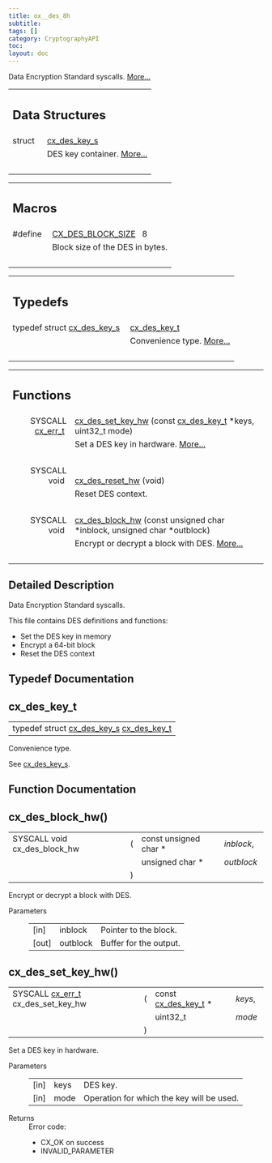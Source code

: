 ```yaml
---
title: ox__des_8h
subtitle:
tags: []
category: CryptographyAPI
toc:
layout: doc
---
```



<p>Data Encryption Standard syscalls.  
<a href="#details">More...</a></p>
<table class="memberdecls">
<tr class="heading"><td colspan="2"><h2 class="groupheader"><a name="nested-classes"></a>
Data Structures</h2></td></tr>
<tr class="memitem:"><td class="memItemLeft" align="right" valign="top">struct &#160;</td><td class="memItemRight" valign="bottom"><a class="el" href="../cx__des__key__s">cx_des_key_s</a></td></tr>
<tr class="memdesc:"><td class="mdescLeft">&#160;</td><td class="mdescRight">DES key container.  <a href="../cx__des__key__s#details">More...</a><br /></td></tr>
<tr class="separator:"><td class="memSeparator" colspan="2">&#160;</td></tr>
</table><table class="memberdecls">
<tr class="heading"><td colspan="2"><h2 class="groupheader"><a name="define-members"></a>
Macros</h2></td></tr>
<tr class="memitem:ada0cc538fe9f26456939251e871cf0bb"><td class="memItemLeft" align="right" valign="top"><a id="ada0cc538fe9f26456939251e871cf0bb"></a>
#define&#160;</td><td class="memItemRight" valign="bottom"><a class="el" href="../ox__des_8h#ada0cc538fe9f26456939251e871cf0bb">CX_DES_BLOCK_SIZE</a>&#160;&#160;&#160;8</td></tr>
<tr class="memdesc:ada0cc538fe9f26456939251e871cf0bb"><td class="mdescLeft">&#160;</td><td class="mdescRight">Block size of the DES in bytes. <br /></td></tr>
<tr class="separator:ada0cc538fe9f26456939251e871cf0bb"><td class="memSeparator" colspan="2">&#160;</td></tr>
</table><table class="memberdecls">
<tr class="heading"><td colspan="2"><h2 class="groupheader"><a name="typedef-members"></a>
Typedefs</h2></td></tr>
<tr class="memitem:a42e0abbb819b1adef6ec3679e398461b"><td class="memItemLeft" align="right" valign="top">typedef struct <a class="el" href="../cx__des__key__s">cx_des_key_s</a>&#160;</td><td class="memItemRight" valign="bottom"><a class="el" href="../ox__des_8h#a42e0abbb819b1adef6ec3679e398461b">cx_des_key_t</a></td></tr>
<tr class="memdesc:a42e0abbb819b1adef6ec3679e398461b"><td class="mdescLeft">&#160;</td><td class="mdescRight">Convenience type.  <a href="#a42e0abbb819b1adef6ec3679e398461b">More...</a><br /></td></tr>
<tr class="separator:a42e0abbb819b1adef6ec3679e398461b"><td class="memSeparator" colspan="2">&#160;</td></tr>
</table><table class="memberdecls">
<tr class="heading"><td colspan="2"><h2 class="groupheader"><a name="func-members"></a>
Functions</h2></td></tr>
<tr class="memitem:a6d808b3719784427743e746631106dd1"><td class="memItemLeft" align="right" valign="top">SYSCALL <a class="el" href="../cx__errors_8h#a06db7f567671764f4980db9bc828fa85">cx_err_t</a>&#160;</td><td class="memItemRight" valign="bottom"><a class="el" href="../ox__des_8h#a6d808b3719784427743e746631106dd1">cx_des_set_key_hw</a> (const <a class="el" href="../ox__des_8h#a42e0abbb819b1adef6ec3679e398461b">cx_des_key_t</a> *keys, uint32_t mode)</td></tr>
<tr class="memdesc:a6d808b3719784427743e746631106dd1"><td class="mdescLeft">&#160;</td><td class="mdescRight">Set a DES key in hardware.  <a href="#a6d808b3719784427743e746631106dd1">More...</a><br /></td></tr>
<tr class="separator:a6d808b3719784427743e746631106dd1"><td class="memSeparator" colspan="2">&#160;</td></tr>
<tr class="memitem:a5ade6911fa86c36732840955622f0684"><td class="memItemLeft" align="right" valign="top"><a id="a5ade6911fa86c36732840955622f0684"></a>
SYSCALL void&#160;</td><td class="memItemRight" valign="bottom"><a class="el" href="../ox__des_8h#a5ade6911fa86c36732840955622f0684">cx_des_reset_hw</a> (void)</td></tr>
<tr class="memdesc:a5ade6911fa86c36732840955622f0684"><td class="mdescLeft">&#160;</td><td class="mdescRight">Reset DES context. <br /></td></tr>
<tr class="separator:a5ade6911fa86c36732840955622f0684"><td class="memSeparator" colspan="2">&#160;</td></tr>
<tr class="memitem:a979b77edef2ac2daa9b52b13b56ef248"><td class="memItemLeft" align="right" valign="top">SYSCALL void&#160;</td><td class="memItemRight" valign="bottom"><a class="el" href="../ox__des_8h#a979b77edef2ac2daa9b52b13b56ef248">cx_des_block_hw</a> (const unsigned char *inblock, unsigned char *outblock)</td></tr>
<tr class="memdesc:a979b77edef2ac2daa9b52b13b56ef248"><td class="mdescLeft">&#160;</td><td class="mdescRight">Encrypt or decrypt a block with DES.  <a href="#a979b77edef2ac2daa9b52b13b56ef248">More...</a><br /></td></tr>
<tr class="separator:a979b77edef2ac2daa9b52b13b56ef248"><td class="memSeparator" colspan="2">&#160;</td></tr>
</table>
<a name="details" id="details"></a>

## Detailed Description

<div class="textblock"><p>Data Encryption Standard syscalls. </p>
<p>This file contains DES definitions and functions:</p><ul>
<li>Set the DES key in memory</li>
<li>Encrypt a 64-bit block</li>
<li>Reset the DES context </li>
</ul>
</div><h2 class="groupheader">Typedef Documentation</h2>
<a id="a42e0abbb819b1adef6ec3679e398461b"></a>
<h2 class="memtitle">cx_des_key_t</h2>

<div class="memitem">
<div class="memproto">
      <table class="memname">
        <tr>
          <td class="memname">typedef struct <a class="el" href="../cx__des__key__s">cx_des_key_s</a> <a class="el" href="../ox__des_8h#a42e0abbb819b1adef6ec3679e398461b">cx_des_key_t</a></td>
        </tr>
      </table>
</div><div class="memdoc">

<p>Convenience type. </p>
<p>See <a class="el" href="../cx__des__key__s" title="DES key container. ">cx_des_key_s</a>. </p>

</div>
</div>
<h2 class="groupheader">Function Documentation</h2>
<a id="a979b77edef2ac2daa9b52b13b56ef248"></a>
<h2 class="memtitle">cx_des_block_hw()</h2>

<div class="memitem">
<div class="memproto">
      <table class="memname">
        <tr>
          <td class="memname">SYSCALL void cx_des_block_hw </td>
          <td>(</td>
          <td class="paramtype">const unsigned char *&#160;</td>
          <td class="paramname"><em>inblock</em>, </td>
        </tr>
        <tr>
          <td class="paramkey"></td>
          <td></td>
          <td class="paramtype">unsigned char *&#160;</td>
          <td class="paramname"><em>outblock</em>&#160;</td>
        </tr>
        <tr>
          <td></td>
          <td>)</td>
          <td></td><td></td>
        </tr>
      </table>
</div><div class="memdoc">

<p>Encrypt or decrypt a block with DES. </p>
<dl class="params"><dt>Parameters</dt><dd>
  <table class="params">
    <tr><td class="paramdir">[in]</td><td class="paramname">inblock</td><td>Pointer to the block.</td></tr>
    <tr><td class="paramdir">[out]</td><td class="paramname">outblock</td><td>Buffer for the output. </td></tr>
  </table>
  </dd>
</dl>

</div>
</div>
<a id="a6d808b3719784427743e746631106dd1"></a>
<h2 class="memtitle">cx_des_set_key_hw()</h2>

<div class="memitem">
<div class="memproto">
      <table class="memname">
        <tr>
          <td class="memname">SYSCALL <a class="el" href="../cx__errors_8h#a06db7f567671764f4980db9bc828fa85">cx_err_t</a> cx_des_set_key_hw </td>
          <td>(</td>
          <td class="paramtype">const <a class="el" href="../ox__des_8h#a42e0abbb819b1adef6ec3679e398461b">cx_des_key_t</a> *&#160;</td>
          <td class="paramname"><em>keys</em>, </td>
        </tr>
        <tr>
          <td class="paramkey"></td>
          <td></td>
          <td class="paramtype">uint32_t&#160;</td>
          <td class="paramname"><em>mode</em>&#160;</td>
        </tr>
        <tr>
          <td></td>
          <td>)</td>
          <td></td><td></td>
        </tr>
      </table>
</div><div class="memdoc">

<p>Set a DES key in hardware. </p>
<dl class="params"><dt>Parameters</dt><dd>
  <table class="params">
    <tr><td class="paramdir">[in]</td><td class="paramname">keys</td><td>DES key.</td></tr>
    <tr><td class="paramdir">[in]</td><td class="paramname">mode</td><td>Operation for which the key will be used.</td></tr>
  </table>
  </dd>
</dl>
<dl class="section return"><dt>Returns</dt><dd>Error code:<ul>
<li>CX_OK on success</li>
<li>INVALID_PARAMETER </li>
</ul>
</dd></dl>

</div>
</div>
